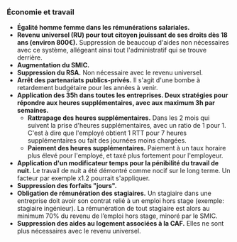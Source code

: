### Économie et travail

* **Égalité homme femme dans les rémunérations salariales.**
* **Revenu universel (RU) pour tout citoyen jouissant de ses droits dès 18 ans (environ 800€).** Suppression de beaucoup d'aides non nécessaires avec ce système, allégeant ainsi tout l'administratif qui se trouve derrière.
* **Augmentation du SMIC.**
* **Suppression du RSA.** Non nécessaire avec le revenu universel.
* **Arrêt des partenariats publics-privés.** Il s'agit d'une bombe à retardement budgétaire pour les années à venir.
* **Application des 35h dans toutes les entreprises. Deux stratégies pour répondre aux heures supplémentaires, avec aux maximum 3h par semaines.**
  * **Rattrapage des heures supplémentaires.** Dans les 2 mois qui suivent la prise d'heures supplémentaires, avec un ratio de 1 pour 1. C'est à dire que l'employé obtient 1 RTT pour 7 heures supplémentaires ou fait des journées moins chargées.
  * **Paiement des heures supplémentaires.** Paiement à un taux horaire plus élevé pour l'employé, et taxé plus fortement pour l'employeur.
* **Application d'un modificateur temps pour la pénibilité du travail de nuit.** Le travail de nuit a été démontré comme nocif sur le long terme. Un facteur par exemple x1.2 pourrait s'appliquer.
* **Suppression des forfaits "jours".**
* **Obligation de rémunération des stagiaires.** Un stagiaire dans une entreprise doit avoir son contrat relié à un emploi hors stage (exemple: stagiaire ingénieur). La rémunération de tout stagiaire est alors au minimum 70% du revenu de l’emploi hors stage, minoré par le SMIC.
* **Suppression des aides au logement associées à la CAF.** Elles ne sont plus nécessaires avec le revenu universel.

